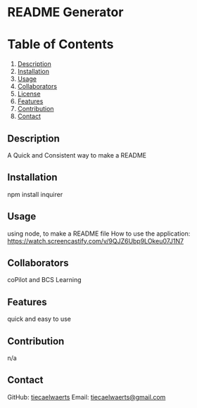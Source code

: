  # README Generator
  # Table of Contents
  1. [Description](#description)
  2. [Installation](#installation)
  3. [Usage](#usage)
  4. [Collaborators](#collaborators)
  5. [License](#license)
  6. [Features](#features)
  7. [Contribution](#contribution)
  8. [Contact](#contact)
  

  ## Description
A Quick and Consistent way to make a README 

## Installation 
npm install inquirer

## Usage
using node, to make a README file
How to use the application: https://watch.screencastify.com/v/9QJZ6Ubp9LOkeu07J1N7

## Collaborators 
coPilot and BCS Learning





## Features
quick and easy to use

## Contribution
n/a

## Contact
GitHub: [tiecaelwaerts](https://github.com/tiecaelwaerts)
Email: tiecaelwaerts@gmail.com
